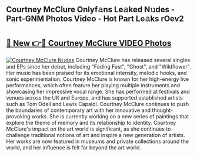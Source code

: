 ## Courtney McClure Onlyf𝚊ns Le𝚊ked N𝚞des - Part-GNM Photos Video - Hot Part Le𝚊ks rOev2

# <h2><a href="http://ab75335.deff.icu/?id=Courtney+McClure">🔗 New 👉🔴 Courtney McClure VIDEO Photos</a></h2>

[![Courtney McClure N𝚞des](https://i.imgur.com/rIISA9y.gif)](http://ab75335.deff.icu/?id=Courtney+McClure)
Courtney McClure has released several singles and EPs since her debut, including "Fading Fast", "Ghost", and "Wildflower". Her music has been praised for its emotional intensity, melodic hooks, and sonic experimentation. Courtney McClure is known for her high-energy live performances, which often feature her playing multiple instruments and showcasing her impressive vocal range. She has performed at festivals and venues across the UK and Europe, and has supported established artists such as Tom Odell and Lewis Capaldi. Courtney McClure continues to push the boundaries of contemporary art with her innovative and thought-provoking works. She is currently working on a new series of paintings that explore the theme of memory and its relationship to identity. Courtney McClure's impact on the art world is significant, as she continues to challenge traditional notions of art and inspire a new generation of artists. Her works are now featured in museums and private collections around the world, and her influence is felt far beyond the art world.
